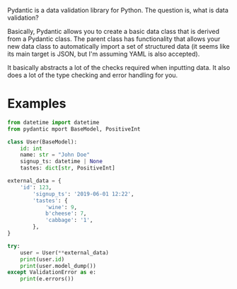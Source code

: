Pydantic is a data validation library for Python. The question is, what is data validation?

Basically, Pydantic allows you to create a basic data class that is derived from a Pydantic class. The parent class has
functionality that allows your new data class to automatically import a set of structured data (it seems like its main
target is JSON, but I'm assuming YAML is also accepted).

It basically abstracts a lot of the checks required when inputting data. It also does a lot of the type checking and
error handling for you.

# Examples
```python
from datetime import datetime
from pydantic mport BaseModel, PositiveInt

class User(BaseModel):
    id: int
    name: str = "John Doe"
    signup_ts: datetime | None
    tastes: dict[str, PositiveInt]

external_data = {
    'id': 123,
        'signup_ts': '2019-06-01 12:22',
        'tastes': {
            'wine': 9,
            b'cheese': 7,
            'cabbage': '1',
        },
}

try:
    user = User(**external_data)
    print(user.id)
    print(user.model_dump())
except ValidationError as e:
    print(e.errors())
```
